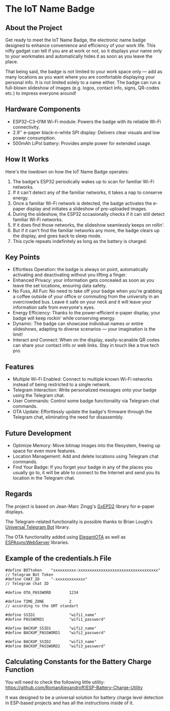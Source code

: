# The IoT Name Badge

## About the Project

Get ready to meet the IoT Name Badge, the electronic name badge designed to enhance convenience and efficiency of your work life. This nifty gadget can tell if you are at work or not, so it displays your name only to your workmates and automatically hides it as soon as you leave the place. 

That being said, the badge is not limited to your work space only — add as many locations as you want where you are comfortable displaying your personal info. It is not limited solely to a name either. The badge can run a full-blown slideshow of images (e.g. logos, contact info, signs, QR-codes etc.) to impress everyone around!

## Hardware Components

- ESP32–C3–01M Wi-Fi module: Powers the badge with its reliable Wi-Fi connectivity.
- 2.9'' e-paper black-n-white SPI display: Delivers clear visuals and low power consumption.
- 500mAh LiPol battery: Provides ample power for extended usage. 

## How It Works

Here's the lowdown on how the IoT Name Badge operates:
1. The badge's ESP32 periodically wakes up to scan for familiar Wi-Fi networks.
2. If it can't detect any of the familiar networks, it takes a nap to conserve energy.
3. Once a familiar Wi-Fi network is detected, the badge activates the e-paper display and initiates a slideshow of pre-uploaded images.
4. During the slideshow, the ESP32 occasionally checks if it can still detect familiar Wi-Fi networks.
5. If it does find those networks, the slideshow seamlessly keeps on rollin'.
6. But if it can't find the familiar networks any more, the badge clears up the display, and goes back to sleep mode.
7. This cycle repeats indefinitely as long as the battery is charged.

## Key Points

- Effortless Operation: the badge is always on point, automatically activating and deactivating without you lifting a finger.
- Enhanced Privacy: your information gets concealed as soon as you leave the set locations, ensuring data safety.
- No Fuss, All Fun: No need to take off your badge when you're grabbing a coffee outside of your office or commuting from the university in an overcrowded bus. Leave it safe on your neck and it will leave your information safe from everyone's eyes. 
- Energy Efficiency: Thanks to the power-efficient e-paper display, your badge will keep rockin' while conserving energy.
- Dynamic: The badge can showcase individual names or entire slideshows, adapting to diverse scenarios — your imagination is the limit!
- Interact and Connect: When on the display, easily-scanable QR codes can share your contact info or web links. Stay in touch like a true tech pro.

## Features

- Multiple Wi-Fi Enabled: Connect to multiple known Wi-Fi networks instead of being restricted to a single network.
- Telegram Interaction: Write personalized messages onto your badge using the Telegram chat.
- User Commands: Control some badge functionality via Telegram chat commands.
- OTA Update: Effortlessly update the badge's firmware through the Telegram chat, eliminating the need for disassembly.

## Future Development

- Optimize Memory: Move bitmap images into the filesystem, freeing up space for even more features.
- Location Management: Add and delete locations using Telegram chat commands.
- Find Your Badge: If you forget your badge in any of the places you usually go to, it will be able to connect to the Internet and send you its location in the Telegram chat.

## Regards

The project is based on Jean-Marc Zingg's [GxEPD2](https://github.com/ZinggJM/GxEPD2) library for e-paper displays.
      
The Telegram-related functionality is possible thanks to Brian Lough's [Universal Telegram Bot](https://github.com/witnessmenow/Universal-Arduino-Telegram-Bot) library.

The OTA functionality added using [ElegantOTA](https://github.com/ayushsharma82/ElegantOTA) as well as [ESPAsyncWebServer](https://github.com/me-no-dev/ESPAsyncWebServer) libraries.


## Example of the credentials.h File

```  
#define BOTtoken    "xxxxxxxxxx:xxxxxxxxxxxxxxxxxxxxxxxxxxxxxxxxxxx" // Telegram Bot Token
#define CHAT_ID     "-xxxxxxxxxxxxx"                                 // Telegram chat ID

#define OTA_PASSWORD        1234

#define TIME_ZONE           2                                        // according to the GMT standart

#define SSID1               "wifi1_name"
#define PASSWORD1           "wifi1_password"

#define BACKUP_SSID1        "wifi2_name"
#define BACKUP_PASSWORD1    "wifi2_password"

#define BACKUP_SSID2        "wifi3_name"
#define BACKUP_PASSWORD2    "wifi3_password"
```
 
## Calculating Constants for the Battery Charge Function

You will need to check the following little utility:
https://github.com/RomanAlexandroff/ESP-Battery-Charge-Utility
      
It was designed to be a universal solution for battery charge level detection in ESP-based projects and has all the instructions inside of it.
